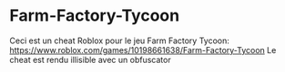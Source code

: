 # Farm-Factory-Tycoon
Ceci est un cheat Roblox pour le jeu Farm Factory Tycoon: https://www.roblox.com/games/10198661638/Farm-Factory-Tycoon
Le cheat est rendu illisible avec un obfuscator
